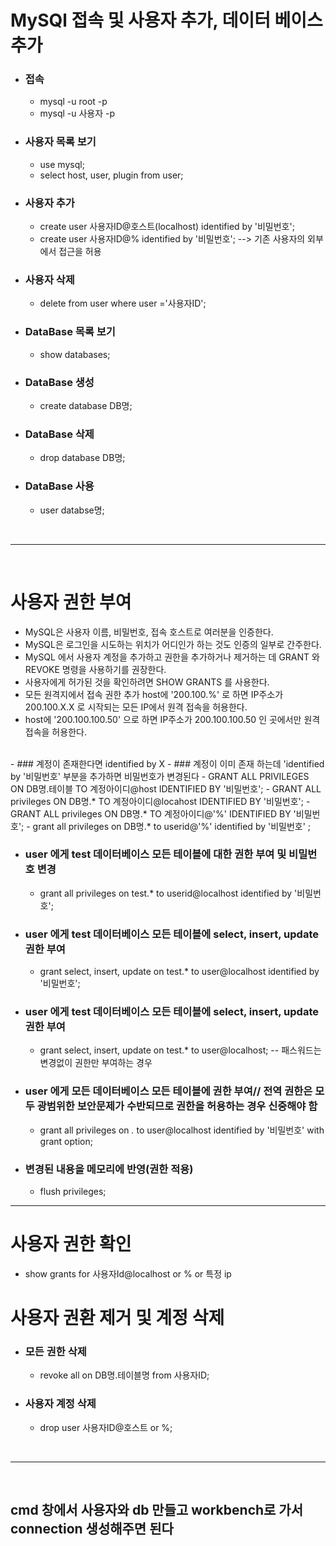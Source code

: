 # MySQl 접속 및 사용자 추가, 데이터 베이스 추가

- ### 접속
   - mysql -u root -p
   - mysql -u 사용자 -p

- ### 사용자 목록 보기
   - use mysql;
   - select host, user, plugin from user;

- ### 사용자 추가
   - create  user 사용자ID@호스트(localhost) identified by '비밀번호'; 
   - create  user 사용자ID@% identified by '비밀번호'; --> 기존 사용자의 외부에서 접근을 허용

- ### 사용자 삭제
   - delete from user where user ='사용자ID';

- ### DataBase 목록 보기
   - show databases;
   
- ### DataBase 생성
   - create database DB명;

- ### DataBase 삭제
   - drop database DB명;

- ### DataBase 사용
   - user databse명;

<br>
<hr>
<br>

# 사용자 권한 부여

- MySQL은 사용자 이름, 비밀번호, 접속 호스트로 여러분을 인증한다. 
- MySQL은 로그인을 시도하는 위치가 어디인가 하는 것도 인증의 일부로 간주한다.
- MySQL 에서 사용자 계정을 추가하고 권한을 추가하거나 제거하는 데 GRANT 와 REVOKE 명령을 사용하기를 권장한다. 
- 사용자에게 허가된 것을 확인하려면 SHOW GRANTS 를 사용한다.
- 모든 원격지에서 접속 권한 추가 host에 '200.100.%' 로 하면 IP주소가 200.100.X.X 로 시작되는 모든 IP에서 원격 접속을 허용한다.
- host에 '200.100.100.50' 으로 하면 IP주소가 200.100.100.50 인 곳에서만 원격 접속을 허용한다.

<br>
- ### 계정이 존재한다면 identified by X
- ### 계정이 이미 존재 하는데 'identified by '비밀번호' 부분을 추가하면 비밀번호가 변경된다
   - GRANT ALL PRIVILEGES ON DB명.테이블 TO 계정아이디@host IDENTIFIED BY '비밀번호';
   - GRANT ALL privileges ON DB명.* TO 계정아이디@locahost IDENTIFIED BY '비밀번호';
   - GRANT ALL privileges ON DB명.* TO 계정아이디@'%' IDENTIFIED BY '비밀번호';
   - grant all privileges on DB명.* to userid@'%' identified by '비밀번호' ; 


- ### user 에게 test 데이터베이스 모든 테이블에 대한 권한 부여 및 비밀번호 변경
  - grant all privileges on test.* to userid@localhost identified by '비밀번호';

- ### user 에게 test 데이터베이스 모든 테이블에 select, insert, update 권한 부여
   - grant select, insert, update on test.* to user@localhost identified by '비밀번호';

- ### user 에게 test 데이터베이스 모든 테이블에 select, insert, update 권한 부여
   - grant select, insert, update on test.* to user@localhost;   -- 패스워드는 변경없이 권한만 부여하는 경우

- ### user 에게 모든 데이터베이스 모든 테이블에 권한 부여// 전역 권한은 모두 광범위한 보안문제가 수반되므로 권한을 허용하는 경우 신중해야 함
   - grant all privileges on *.* to user@localhost identified by '비밀번호' with grant option;

- ### 변경된 내용을 메모리에 반영(권한 적용)
   - flush privileges;     

<hr>

# 사용자 권한 확인
- show grants for 사용자Id@localhost or % or 특정 ip

# 사용자 권환 제거 및 계정 삭제
- ### 모든 권한 삭제
   - revoke all on DB명.테이블명 from 사용자ID;

- ### 사용자 계정 삭제
   - drop user 사용자ID@호스트 or %;

<br>
<hr>
<br>


## cmd 창에서 사용자와 db 만들고 workbench로 가서 connection 생성해주면 된다
